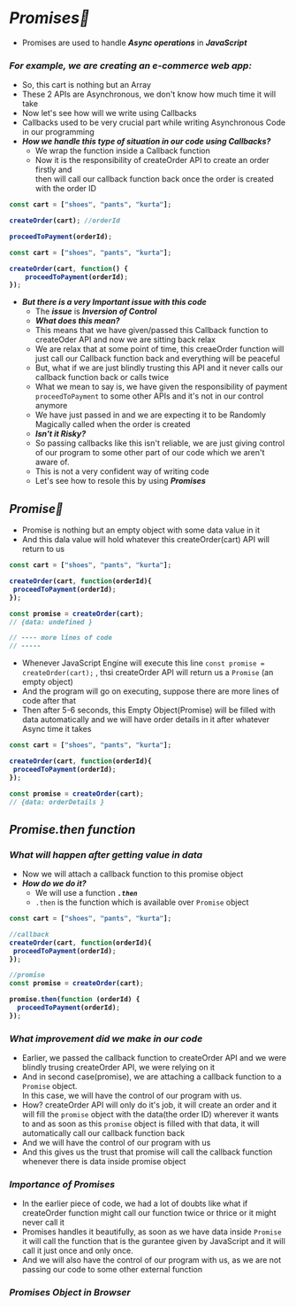 # _Promises🤝_
- Promises are used to handle _**Async operations**_ in _**JavaScript**_ <br>
### _**For example, we are creating an e-commerce web app:**_
- So, this cart is nothing but an Array
- These 2 APIs are Asynchronous, we don't know how much time it will take
- Now let's see how will we write using Callbacks
- Callbacks used to be very crucial part while writing Asynchronous Code in our programming
- _**How we handle this type of situation in our code using Callbacks?**_
  - We wrap the function inside a Callback function
  - Now it is the responsibility of createOrder API to create an order firstly and <br>then will call our callback function back once the order is created with the order ID 

<b>

```js
const cart = ["shoes", "pants", "kurta"];

createOrder(cart); //orderId

proceedToPayment(orderId);
```


```js
const cart = ["shoes", "pants", "kurta"];

createOrder(cart, function() {
    proceedToPayment(orderId);
});
```

</b>

- _**But there is a very Important issue with this code**_
  - The _**issue**_ is **_Inversion of Control_**
  - **_What does this mean?_**
  - This means that we have given/passed this Callback function to createOder API and now we are sitting back relax
  - We are relax that at some point of time, this creaeOrder function will just call our Callback function back and everything will be peaceful
  - But, what if we are just blindly trusting this API and it never calls our callback function back or calls twice
  - What we mean to say is, we have given the responsibility of payment `proceedToPayment` to some other APIs and it's not in our control anymore
  - We have just passed in and we are expecting it to be Randomly Magically called when the order is created
  - **_Isn't it Risky?_**
  - So passing callbacks like this isn't reliable, we are just giving control of our program to some other part of our code which we aren't aware of.
  - This is not a very confident way of writing code
  - Let's see how to resole this by using _**Promises**_

## _Promise🤝_
- Promise is nothing but an empty object with some data value in it
- And this dala value will hold whatever this createOrder(cart) API will return to us

<b>

```js
const cart = ["shoes", "pants", "kurta"];

createOrder(cart, function(orderId){
 proceedToPayment(orderId);
});

const promise = createOrder(cart);
// {data: undefined }

// ---- more lines of code
// -----
```
</b>

- Whenever JavaScript Engine will execute this line `const promise = createOrder(cart);` , thsi createOrder API will return us a `Promise` (an empty object)
- And the program will go on executing, suppose there are more lines of code after that
- Then after 5-6 seconds, this Empty Object(Promise) will be filled with data automatically and we will have order details in it after whatever Async time it takes

<b>

```js
const cart = ["shoes", "pants", "kurta"];

createOrder(cart, function(orderId){
 proceedToPayment(orderId);
});

const promise = createOrder(cart);
// {data: orderDetails }
```
</b>

## _Promise.then function_
### _What will happen after getting value in data_
- Now we will attach a callback function to this promise object
- **_How do we do it?_**
   - We will use a function _**`.then`**_
   - `.then` is the function which is available over `Promise` object

<b>

```js
const cart = ["shoes", "pants", "kurta"];

//callback
createOrder(cart, function(orderId){
 proceedToPayment(orderId);
});

//promise
const promise = createOrder(cart);

promise.then(function (orderId) {
  proceedToPayment(orderId);
});
```
</b>

### _What improvement did we make in our code_
- Earlier, we passed the callback function to createOrder API and we were blindly trusing createOrder API, we were relying on it
- And in second case(promise), we are attaching a callback function to a `Promise` object. <br>
  In this case, we will have the control of our program with us.
- How? createOrder API will only do it's job, it will create an order and it will fill the `promise` object with the data(the order ID) wherever it wants to and as soon as this `promise` object is filled with that data, it will automatically call our callback function back
- And we will have the control of our program with us
- And this gives us the trust that promise will call the callback function whenever there is data inside promise object

### _Importance of Promises_ 
- In the earlier piece of code, we had a lot of doubts like what if createOrder function might call our function twice or thrice or it might never call it
- Promises handles it beautifully, as soon as we have data inside `Promise` it will call the function that is the gurantee given by JavaScript and it will call it just once and only once.
- And we will also have the control of our program with us, as we are not passing our code to some other external function

### _Promises Object in Browser_



































